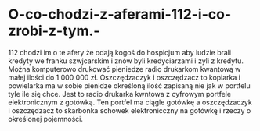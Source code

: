 # O-co-chodzi-z-aferami-112-i-co-zrobi-z-tym.-
112 chodzi im o te afery że odają kogoś do hospicjum aby ludzie brali kredyty we franku szwjcarskim i znów byli kredyciarzami i żyli z kredytu. 
Można komputerowo drukować pieniedze radio drukarkom kwantową w małej ilości do 1 000 000 zł. 
Oszczędzaczyk i oszczędzacz to kopiarka i powielarka ma w sobie pienidze określoną ilość zapisaną nie jak w portfelu tyle ile się chce. 
Jest to radio drukarka kwntowa z cyfrowym portfele elektronicznym z gotówką. 
Ten portfel ma ciągle gotówkę a oszczędzaczyk i oszczędzacz to skarbonka schowek elektronicczny na gotówkę i rzeczy o określonej pojemności. 
